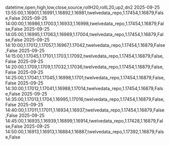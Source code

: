 datetime,open,high,low,close,source,rollH20,rollL20,up2,dn2
2025-09-25 13:55:00,1.16901,1.16991,1.16892,1.16981,twelvedata_repo,1.17454,1.16879,False,False
2025-09-25 14:00:00,1.16986,1.17003,1.16933,1.16998,twelvedata_repo,1.17454,1.16879,False,False
2025-09-25 14:05:00,1.16995,1.17063,1.16989,1.17004,twelvedata_repo,1.17454,1.16879,False,False
2025-09-25 14:10:00,1.17012,1.17057,1.16967,1.17042,twelvedata_repo,1.17454,1.16879,False,False
2025-09-25 14:15:00,1.17045,1.17101,1.1703,1.17092,twelvedata_repo,1.17454,1.16879,False,False
2025-09-25 14:20:00,1.1709,1.1709,1.17032,1.17036,twelvedata_repo,1.17454,1.16879,False,False
2025-09-25 14:25:00,1.17041,1.17045,1.16998,1.1701,twelvedata_repo,1.17454,1.16879,False,False
2025-09-25 14:30:00,1.17012,1.17041,1.16988,1.17014,twelvedata_repo,1.17454,1.16879,False,False
2025-09-25 14:35:00,1.17013,1.1704,1.16995,1.17016,twelvedata_repo,1.17454,1.16879,False,False
2025-09-25 14:40:00,1.17011,1.17011,1.16934,1.16937,twelvedata_repo,1.17454,1.16879,False,False
2025-09-25 14:45:00,1.16935,1.16939,1.16899,1.16914,twelvedata_repo,1.17428,1.16879,False,False
2025-09-25 14:50:00,1.16913,1.16913,1.16884,1.16887,twelvedata_repo,1.17392,1.16879,False,False

